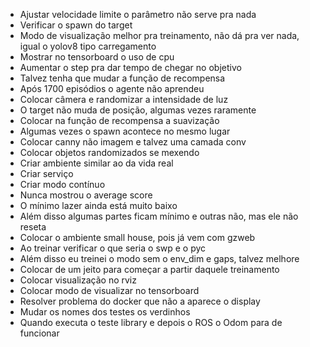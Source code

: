 * Ajustar velocidade limite o parâmetro não serve pra nada 
* Verificar o spawn do target 
* Modo de visualização melhor pra treinamento, não dá pra ver nada, igual o yolov8 tipo carregamento 
* Mostrar no tensorboard o uso de cpu
* Aumentar o step pra dar tempo de chegar no objetivo 
* Talvez tenha que mudar a função de recompensa 
* Após 1700 episódios o agente não aprendeu
* Colocar câmera e randomizar a intensidade de luz 
* O target não muda de posição, algumas vezes raramente 
* Colocar na função de recompensa a suavização 
* Algumas vezes o spawn acontece no mesmo lugar 
* Colocar canny não imagem e talvez uma camada conv 
* Colocar objetos randomizados se mexendo 
* Criar ambiente similar ao da vida real 
* Criar serviço 
* Criar modo contínuo 
* Nunca mostrou o average score
* O mínimo lazer ainda está muito baixo
* Além disso algumas partes ficam mínimo e outras não, mas ele não reseta 
* Colocar o ambiente small house, pois já vem com gzweb
* Ao treinar verificar o que seria o swp e o pyc 
* Além disso eu treinei o modo sem o env_dim e gaps, talvez melhore 
* Colocar de um jeito para começar a partir daquele treinamento 
* Colocar visualização no rviz 
* Colocar modo de visualizar no tensorboard
* Resolver problema do docker que não a aparece o display 
* Mudar os nomes dos testes os verdinhos 
* Quando executa o teste library e depois o ROS o Odom para de funcionar